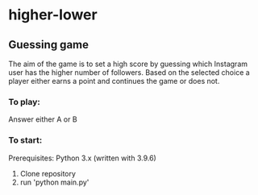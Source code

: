# higher-lower
## Guessing game
The aim of the game is to set a high score by guessing which Instagram user has the higher number of followers.
Based on the selected choice a player either earns a point and continues the game or does not. 

### To play:
Answer either A or B

### To start:
Prerequisites:
Python 3.x (written with 3.9.6)
1. Clone repository
2. run 'python main.py'
